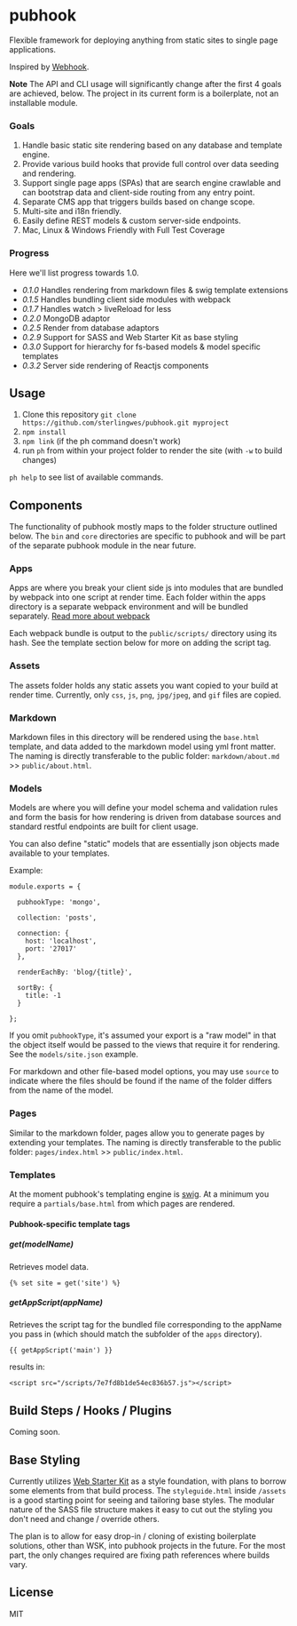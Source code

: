 # pubhook

Flexible framework for deploying anything from static sites to single page applications.

Inspired by [Webhook](http://webhook.com).

**Note** The API and CLI usage will significantly change after the first 4 goals are achieved, below. The project in its current form is a boilerplate, not an installable module.

### Goals

1.  Handle basic static site rendering based on any database and template engine.
2.  Provide various build hooks that provide full control over data seeding and rendering.
3.  Support single page apps (SPAs) that are search engine crawlable and can bootstrap data and client-side routing from any entry point.
4.  Separate CMS app that triggers builds based on change scope.
5.  Multi-site and i18n friendly.
6.  Easily define REST models & custom server-side endpoints.
7.  Mac, Linux & Windows Friendly with Full Test Coverage

### Progress

Here we'll list progress towards 1.0.

*   _0.1.0_ Handles rendering from markdown files & swig template extensions
*   _0.1.5_ Handles bundling client side modules with webpack
*   _0.1.7_ Handles watch > liveReload for less
*   _0.2.0_ MongoDB adaptor
*   _0.2.5_ Render from database adaptors
*   _0.2.9_ Support for SASS and Web Starter Kit as base styling
*   _0.3.0_ Support for hierarchy for fs-based models & model specific templates
*   _0.3.2_ Server side rendering of Reactjs components

## Usage

1.  Clone this repository `git clone https://github.com/sterlingwes/pubhook.git myproject`
2.  `npm install`
3.  `npm link` (if the ph command doesn't work)
4.  run `ph` from within your project folder to render the site (with `-w` to build changes)

`ph help` to see list of available commands.

## Components

The functionality of pubhook mostly maps to the folder structure outlined below. The `bin` and `core` directories are specific to pubhook and will be part of the separate pubhook module in the near future.

### Apps

Apps are where you break your client side js into modules that are bundled by webpack into one script at render time. Each folder within the apps directory is a separate webpack environment and will be bundled separately. [Read more about webpack](http://webpack.github.io)

Each webpack bundle is output to the `public/scripts/` directory using its hash. See the template section below for more on adding the script tag.

### Assets

The assets folder holds any static assets you want copied to your build at render time. Currently, only `css`, `js`, `png`, `jpg/jpeg`, and `gif` files are copied.

### Markdown

Markdown files in this directory will be rendered using the `base.html` template, and data added to the markdown model using yml front matter. The naming is directly transferable to the public folder: `markdown/about.md` >> `public/about.html`.

### Models

Models are where you will define your model schema and validation rules and form the basis for how rendering is driven from database sources and standard restful endpoints are built for client usage.

You can also define "static" models that are essentially json objects made available to your templates.

Example:

```
module.exports = {
  
  pubhookType: 'mongo',
  
  collection: 'posts',
  
  connection: {
    host: 'localhost',
    port: '27017'
  },
  
  renderEachBy: 'blog/{title}',
  
  sortBy: {
    title: -1
  }
  
};
```

If you omit `pubhookType`, it's assumed your export is a "raw model" in that the object itself would be passed to the views that require it for rendering. See the `models/site.json` example.

For markdown and other file-based model options, you may use `source` to indicate where the files should be found if the name of the folder differs from the name of the model.

### Pages

Similar to the markdown folder, pages allow you to generate pages by extending your templates. The naming is directly transferable to the public folder: `pages/index.html` >> `public/index.html`.

### Templates

At the moment pubhook's templating engine is [swig](paularmstrong.github.io/swig/docs/). At a minimum you require a `partials/base.html` from which pages are rendered.

#### Pubhook-specific template tags

##### get(modelName)

Retrieves model data.

`{% set site = get('site') %}`

##### getAppScript(appName)

Retrieves the script tag for the bundled file corresponding to the appName you pass in (which should match the subfolder of the `apps` directory).

`{{ getAppScript('main') }}`

results in:

`<script src="/scripts/7e7fd8b1de54ec836b57.js"></script>`

## Build Steps / Hooks / Plugins

Coming soon.

## Base Styling

Currently utilizes [Web Starter Kit](http://developers.google.com/web/starter-kit) as a style foundation, with plans to borrow some elements from that build process. The `styleguide.html` inside `/assets` is a good starting point for seeing and tailoring base styles. The modular nature of the SASS file structure makes it easy to cut out the styling you don't need and change / override others.

The plan is to allow for easy drop-in / cloning of existing boilerplate solutions, other than WSK, into pubhook projects in the future. For the most part, the only changes required are fixing path references where builds vary.

## License

MIT
